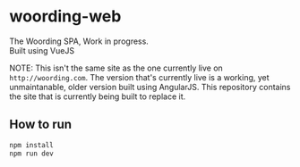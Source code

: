 woording-web
============
The Woording SPA, Work in progress.  
Built using VueJS  

NOTE: This isn't the same site as the one currently live on `http://woording.com`. The version that's currently live is a working, yet unmaintanable, older version built using AngularJS. This repository contains the site that is currently being built to replace it.

## How to run
```bash
npm install
npm run dev
```



